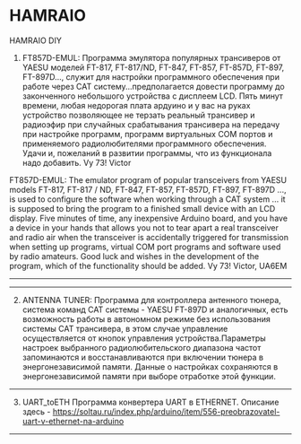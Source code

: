 # HAMRAIO
HAMRAIO DIY
1. FT857D-EMUL:
Программа эмулятора популярных трансиверов от YAESU моделей FT-817, FT-817/ND,  FT-847, FT-857, FT-857D,  FT-897, FT-897D..., служит для настройки программного обеспечения при работе через CAT систему...предполагается довести программу до законченного небольшого устройства с дисплеем LCD.
Пять минут времени, любая недорогая плата ардуино и у вас на руках устройство позволяющее не терзать реальный трансивер и радиоэфир при случайных срабатывания трансивера на передачу при настройке программ, программ виртуальных COM портов и применяемого радиолюбителями программного обеспечения. Удачи и, пожеланий в развитии программы, что из функционала надо добавить. Vy 73! Victor

FT857D-EMUL: The emulator program of popular transceivers from YAESU models FT-817, FT-817 / ND, FT-847, FT-857, FT-857D, FT-897, FT-897D ..., is used to configure the software when working through a CAT system ... it is supposed to bring the program to a finished small device with an LCD display. Five minutes of time, any inexpensive Arduino board, and you have a device in your hands that allows you not to tear apart a real transceiver and radio air when the transceiver is accidentally triggered for transmission when setting up programs, virtual COM port programs and software used by radio amateurs. Good luck and wishes in the development of the program, which of the functionality should be added. Vy 73! Victor, UA6EM
*********************************************************************************************************************************
*********************************************************************************************************************************

2. ANTENNA TUNER:
Программа для контроллера антенного тюнера, система команд CAT системы - YAESU FT-897D и аналогичных, есть возможность работы в автономном режиме без использования системы CAT трансивера, в этом случае управление осуществляется от кнопок управления устройства.Параметры настроек выбранного радиолюбительского диапазона частот запоминаются и восстанавливаются при включении тюнера в энергонезависимой памяти. Данные о настройках сохраняются в энергонезависимой памяти при выборе отработке этой функции.
*********************************************************************************************************************************

3. UART_toETH
Программа конвертера UART в ETHERNET. Описание здесь - https://soltau.ru/index.php/arduino/item/556-preobrazovatel-uart-v-ethernet-na-arduino
*********************************************************************************************************************************
